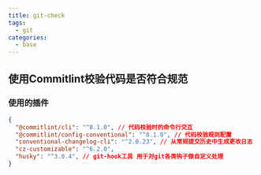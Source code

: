 ```yaml
---
title: git-check
tags: 
  - git
categories: 
  - base
---
```


## 使用Commitlint校验代码是否符合规范

### 使用的插件
``` json
{
  "@commitlint/cli": "^8.1.0", // 代码校验时的命令行交互
  "@commitlint/config-conventional": "^8.1.0", // 代码校验规则配置
  "conventional-changelog-cli": "^2.0.23", // 从常规提交历史中生成更改日志
  "cz-customizable": "^6.2.0",
  "husky": "^3.0.4", // git-hook工具 用于对git各类钩子做自定义处理
}
```
